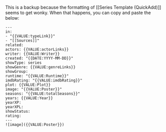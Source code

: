 This is a backup because the formatting of [[Series Template (QuickAdd)]] seems to get wonky. When that happens, you can copy and paste the below:

```
---
in:
- "{{VALUE:typeLink}}"
- "[[Sources]]"
related: 
actors: {{VALUE:actorLinks}}
writer: {{VALUE:Writer}}
created: "{{DATE:YYYY-MM-DD}}"
showType: series
showGenre: {{VALUE:genreLinks}}
showGroup: 
runtime: "{{VALUE:Runtime}}"
imdbRating: "{{VALUE:imdbRating}}"
plot: {{VALUE:Plot}}
image: "{{VALUE:Poster}}"
seasons: "{{VALUE:totalSeasons}}"
years: {{VALUE:Year}}
yearXP: 
yearXPL: 
showStatus: 
rating:
---
![image]({{VALUE:Poster}})


```